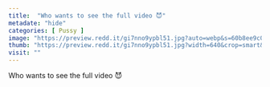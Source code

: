 ```yaml
---
title:  "Who wants to see the full video 😈"
metadate: "hide"
categories: [ Pussy ]
image: "https://preview.redd.it/gi7nno9ypbl51.jpg?auto=webp&s=60b8ee9c071d0b994edc6e9d80671bfbd374df10"
thumb: "https://preview.redd.it/gi7nno9ypbl51.jpg?width=640&crop=smart&auto=webp&s=53fba0757be1bf6672c242712da107b94eceaa38"
visit: ""
---
```

Who wants to see the full video 😈
